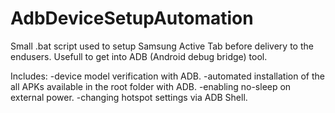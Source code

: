 # AdbDeviceSetupAutomation
Small .bat script used to setup Samsung Active Tab before delivery to the endusers.
Usefull to get into ADB (Android debug bridge) tool.

Includes:
-device model verification with ADB.
-automated installation of the all APKs available in the root folder with ADB.
-enabling no-sleep on external power.
-changing hotspot settings via ADB Shell.
 

